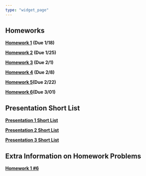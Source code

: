 ```yaml
---
type: "widget_page"
---
```


## Homeworks

 **[Homework 1](https://drive.google.com/file/d/1JXQqUkvqvIp_9r32kGN3GYM8opteheIA/view?usp=share_link) (Due 1/18)**

**[Homework 2](https://drive.google.com/file/d/1EK6F5zfN29cuUIaXsK7qo6GNF_OYhCQe/view?usp=sharing) (Due 1/25)**

**[Homework 3](https://drive.google.com/file/d/1zEPbuZnspzdin7puIjbViwpLzfKB0lok/view?usp=sharing) (Due 2/1)**

**[Homework 4](https://drive.google.com/file/d/191PjXHNGmDpwjdFXWtOlFKkrUF0m4Ytk/view?usp=sharing) (Due 2/8)**

**[Homework 5](https://drive.google.com/file/d/1EAHWq23akCsL_zFL-eN6PgQdNLA8hAli/view?usp=sharing)(Due 2/22)**

**[Homework 6](https://drive.google.com/file/d/1SjcS-cClaDh-zqESNNT94QuWYI-lWY6P/view?usp=sharing)(Due 3/01)**

## Presentation Short List

 **[Presentation 1 Short List](https://drive.google.com/file/d/1_84hfG53c9mTZTaDX4OpL0PeiXVXD6Hc/view?usp=sharing)**

**[Presentation 2 Short List](https://drive.google.com/file/d/1kbroyYz6gAjWTmT_JH2OcsBOHpCyBCWx/view?usp=sharing)**

**[Presentation 3 Short List](https://drive.google.com/file/d/1UZMVNpdH3TN73FUhQZgdH_-TZRv1yNL0/view?usp=sharing)**

## Extra Information on Homework Problems

**[Homework 1 #6](https://drive.google.com/file/d/1PDsrKNrIzQjkR5rTUZnlI26strK2uFnl/view?usp=share_link)**


